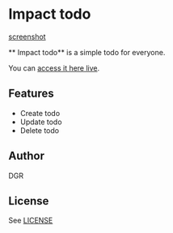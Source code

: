 # Impact todo

[screenshot](./assets/screenshot.jpg)

** Impact todo** is a simple todo for everyone.

You can [access it here live](https://impactodo.netlify.com).

## Features

* Create todo
* Update todo
* Delete todo

## Author
DGR

## License

See [LICENSE](./LICENSE.md)
